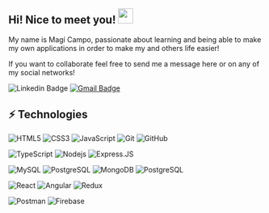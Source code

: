 ## Hi! Nice to meet you! <img src="https://raw.githubusercontent.com/aemmadi/aemmadi/master/wave.gif" width="30px">
My name is Magí Campo, passionate about learning and being able to make my own applications in order to make my and others life easier!

If you want to collaborate feel free to send me a message here or on any of my social networks!

![Linkedin Badge](https://img.shields.io/badge/-MagiCampo-blue?style=flat-square&logo=Linkedin&logoColor=white&link=https://www.linkedin.com/in/magi-campo-troyano-55527490/)
[![Gmail Badge](https://img.shields.io/badge/-magiupc@gmail.com-c14438?style=flat-square&logo=Gmail&logoColor=white&link=mailto:magiupc@gmail.com)](mailto:magiupc@gmail.com)

## ⚡ Technologies

![HTML5](https://img.shields.io/badge/-HTML5-E34F26?style=flat-square&logo=html5&logoColor=white)
![CSS3](https://img.shields.io/badge/-CSS3-1572B6?style=flat-square&logo=css3)
![JavaScript](https://img.shields.io/badge/-JavaScript-black?style=flat-square&logo=javascript)
![Git](https://img.shields.io/badge/-Git-black?style=flat-square&logo=git)
![GitHub](https://img.shields.io/badge/-GitHub-181717?style=flat-square&logo=github)

![TypeScript](https://img.shields.io/badge/-TypeScript-007ACC?style=flat-square&logo=typescript)
![Nodejs](https://img.shields.io/badge/-Nodejs-black?style=flat-square&logo=Node.js)
![Express.JS](https://img.shields.io/badge/-Express.JS-c7b198?style=plastic&logo=Express.JS)

![MySQL](https://img.shields.io/badge/-MySQL-black?style=flat-square&logo=mysql)
![PostgreSQL](https://img.shields.io/badge/-PostgreSQL-336791?style=flat-square&logo=postgresql)
![MongoDB](https://img.shields.io/badge/-MongoDB-black?style=flat-square&logo=mongodb)
![PostgreSQL](https://img.shields.io/badge/-PostgreSQL-336791?style=flat-square&logo=postgresql)

![React](https://img.shields.io/badge/-React-black?style=flat-square&logo=react)
![Angular](https://img.shields.io/badge/Angular-DD0031?style=for-the-badge&logo=angular&logoColor=white)
![Redux](https://img.shields.io/badge/Redux-593D88?style=for-the-badge&logo=redux&logoColor=white)

 ![Postman](https://img.shields.io/badge/Postman-black?style=flat-square&logo=postman)
 ![Firebase](https://img.shields.io/badge/Firebase-black?style=flat-square&logo=firebase)
